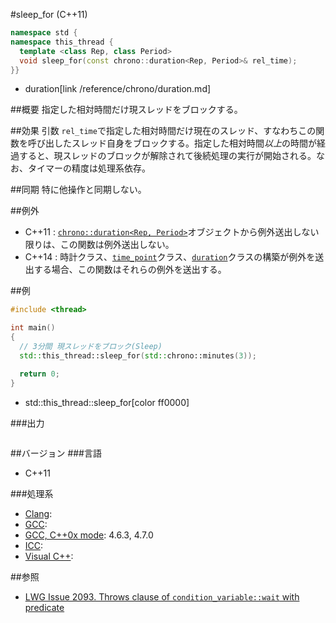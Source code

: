 #sleep_for (C++11)
```cpp
namespace std {
namespace this_thread {
  template <class Rep, class Period>
  void sleep_for(const chrono::duration<Rep, Period>& rel_time);
}}
```
* duration[link /reference/chrono/duration.md]


##概要
指定した相対時間だけ現スレッドをブロックする。


##効果
引数 `rel_time`で指定した相対時間だけ現在のスレッド、すなわちこの関数を呼び出したスレッド自身をブロックする。指定した相対時間<i>以上</i>の時間が経過すると、現スレッドのブロックが解除されて後続処理の実行が開始される。なお、タイマーの精度は処理系依存。


##同期
特に他操作と同期しない。


##例外
- C++11 : [`chrono::duration<Rep, Period>`](/reference/chrono/duration.md)オブジェクトから例外送出しない限りは、この関数は例外送出しない。
- C++14 : 時計クラス、[`time_point`](/reference/chrono/time_point.md)クラス、[`duration`](/reference/chrono/duration.md)クラスの構築が例外を送出する場合、この関数はそれらの例外を送出する。


##例
```cpp
#include <thread>

int main()
{
  // 3分間 現スレッドをブロック(Sleep)
  std::this_thread::sleep_for(std::chrono::minutes(3));

  return 0;
}
```
* std::this_thread::sleep_for[color ff0000]

###出力
```
```

##バージョン
###言語
- C++11

###処理系
- [Clang](/implementation.md#clang):
- [GCC](/implementation.md#gcc):
- [GCC, C++0x mode](/implementation.md#gcc): 4.6.3, 4.7.0
- [ICC](/implementation.md#icc):
- [Visual C++](/implementation.md#visual_cpp):


##参照
- [LWG Issue 2093. Throws clause of `condition_variable::wait` with predicate](http://www.open-std.org/jtc1/sc22/wg21/docs/lwg-defects.html#2093)
